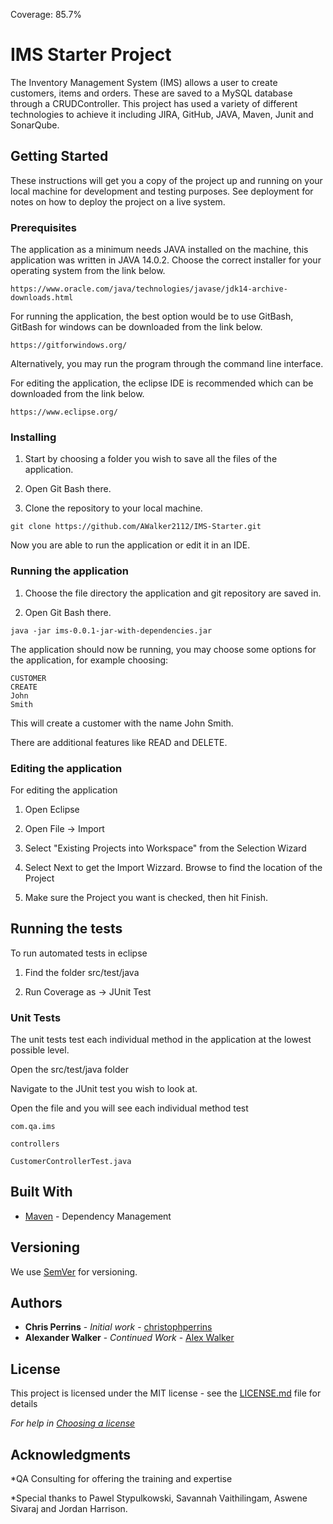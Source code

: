 Coverage: 85.7%
# IMS Starter Project

The Inventory Management System (IMS) allows a user to create customers, items and orders. These are saved to a MySQL database through a CRUDController. This project has used a variety of different technologies to achieve it including JIRA, GitHub, JAVA, Maven, Junit and SonarQube.

## Getting Started

These instructions will get you a copy of the project up and running on your local machine for development and testing purposes. See deployment for notes on how to deploy the project on a live system.

### Prerequisites

The application as a minimum needs JAVA installed on the machine, this application was written in JAVA 14.0.2. Choose the correct installer for your operating system from the link below. 

```
https://www.oracle.com/java/technologies/javase/jdk14-archive-downloads.html 
```
For running the application, the best option would be to use GitBash, GitBash for windows can be downloaded from the link below. 

```
https://gitforwindows.org/
```
Alternatively, you may run the program through the command line interface. 

For editing the application, the eclipse IDE is recommended which can be downloaded from the link below. 
```
https://www.eclipse.org/
```

### Installing

1. Start by choosing a folder you wish to save all the files of the application. 

2. Open Git Bash there.

3. Clone the repository to your local machine.

```
git clone https://github.com/AWalker2112/IMS-Starter.git
```
Now you are able to run the application or edit it in an IDE.

### Running the application

1. Choose the file directory the application and git repository are saved in. 

2. Open Git Bash there. 

```
java -jar ims-0.0.1-jar-with-dependencies.jar
```

The application should now be running, you may choose some options for the application, for example choosing:  

```
CUSTOMER
CREATE 
John 
Smith
```
This will create a customer with the name John Smith. 

There are additional features like READ and DELETE. 

### Editing the application

For editing the application  

1. Open Eclipse 

2. Open File -> Import 

3. Select "Existing Projects into Workspace" from the Selection Wizard 

4. Select Next to get the Import Wizzard. Browse to find the location of the Project 

5. Make sure the Project you want is checked, then hit Finish. 

## Running the tests

To run automated tests in eclipse 

1. Find the folder src/test/java 

2. Run Coverage as -> JUnit Test 

### Unit Tests 

The unit tests test each individual method in the application at the lowest possible level. 

Open the src/test/java folder 

Navigate to the JUnit test you wish to look at. 

Open the file and you will see each individual method test 

```
com.qa.ims 

controllers 

CustomerControllerTest.java 
```

## Built With

* [Maven](https://maven.apache.org/) - Dependency Management

## Versioning

We use [SemVer](http://semver.org/) for versioning.

## Authors

* **Chris Perrins** - *Initial work* - [christophperrins](https://github.com/christophperrins)
* **Alexander Walker** - *Continued Work* - [Alex Walker](https://github.com/AWalker2112)

## License

This project is licensed under the MIT license - see the [LICENSE.md](LICENSE.md) file for details 

*For help in [Choosing a license](https://choosealicense.com/)*

## Acknowledgments

*QA Consulting for offering the training and expertise 

*Special thanks to Pawel Stypulkowski, Savannah Vaithilingam, Aswene Sivaraj and Jordan Harrison. 
